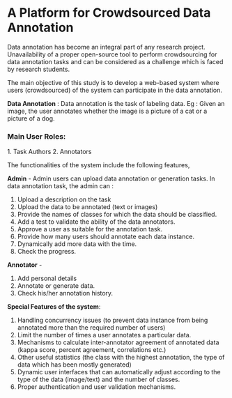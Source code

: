 # A Platform for Crowdsourced Data Annotation 

Data annotation has become an integral part of any research project. Unavailability of a proper open-source tool to perform crowdsourcing for data annotation tasks and can be considered as a challenge which is faced by research students.

The main objective of this study is to develop a web-based system where users (crowdsourced) of the system can participate in the data annotation.

<b>Data Annotation</b> : Data annotation is the task of labeling data.
		Eg : Given an image, the user annotates whether the image is a picture of a cat or a picture of a dog.

<h3>Main User Roles:</h3>
1.	Task Authors
2.	Annotators

The functionalities of the system include the following features,

<b>Admin</b> - Admin users can upload data annotation or generation tasks. 
In data annotation task, the admin can :
1.	Upload a description on the task 
2.	Upload the data to be annotated (text or images)
3.	Provide the names of classes for which the data should be classified.
4.	Add a test to validate the ability of the data annotators.
5.	Approve a user as suitable for the annotation task.
6.	Provide how many users should annotate each data instance.
7.	Dynamically add more data with the time.
9.	Check the progress.


<b>Annotator</b> -
1.	Add personal details
2.	Annotate or generate data.
3.	Check his/her annotation history.

<b>Special Features of the system</b>:
1.	Handling concurrency issues (to prevent data instance from being annotated more than the required number of users)
2.	Limit the number of times a user annotates a particular data.
3.	Mechanisms to calculate inter-annotator agreement of annotated data (kappa score, percent agreement, correlations etc.)
4.	Other useful statistics (the class with the highest annotation, the type of data which has been mostly generated)
5.	Dynamic user interfaces that can automatically adjust according to the type of the data (image/text) and the number of classes.
6.	Proper authentication and user validation mechanisms.

